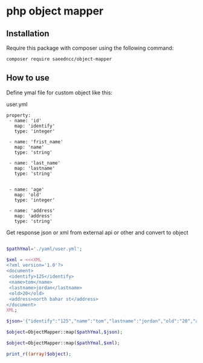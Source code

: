 # php object mapper

## Installation

Require this package with composer using the following command:

```bash
composer require saeedncc/object-mapper
```

## How to use

Define ymal file for custom object like this:

user.yml

```ymal
property: 
 - name: 'id'
   map: 'identify'
   type: 'integer'

 - name: 'frist_name'
   map: 'name'
   type: 'string'

 - name: 'last_name'
   map: 'lastname'
   type: 'string'
   
   
 - name: 'age'
   map: 'old'
   type: 'integer'
   
 - name: 'address'
   map: 'address'
   type: 'string'
```

Get response json or xml from external api or other and convert to object



```php

$pathYmal='./yaml/user.yml';

$xml = <<<XML
<?xml version='1.0'?> 
<document>
 <identify>125</identify>
 <name>tom</name>
 <lastname>jordan</lastname>
 <old>20</old>
 <address>north bahar st</address>
</document>
XML;

$json='{"identify":"125","name":"tom","lastname":"jordan","old":"20","address":"north bahar st"}';

$object=ObjectMapper::map($pathYmal,$json);

$object=ObjectMapper::map($pathYmal,$xml);

print_r((array)$object);
```

